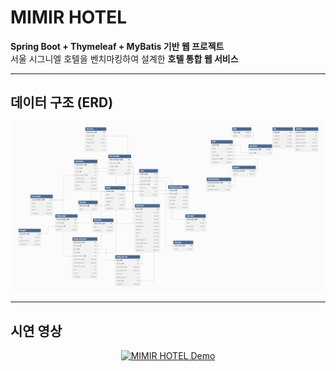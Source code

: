 # MIMIR HOTEL

**Spring Boot + Thymeleaf + MyBatis 기반 웹 프로젝트**  
서울 시그니엘 호텔을 벤치마킹하여 설계한 **호텔 통합 웹 서비스**

---

## 데이터 구조 (ERD)

<p align="center">
  <img src="images/mimir_erd.png" alt="MIMIR HOTEL ERD" width="600">
</p>

---

## 시연 영상

<p align="center">
  <a href="https://youtu.be/XE5gh2RNIMg">
    <img src="https://img.youtube.com/vi/XE5gh2RNIMg/0.jpg" alt="MIMIR HOTEL Demo" width="700">
  </a>
</p>
